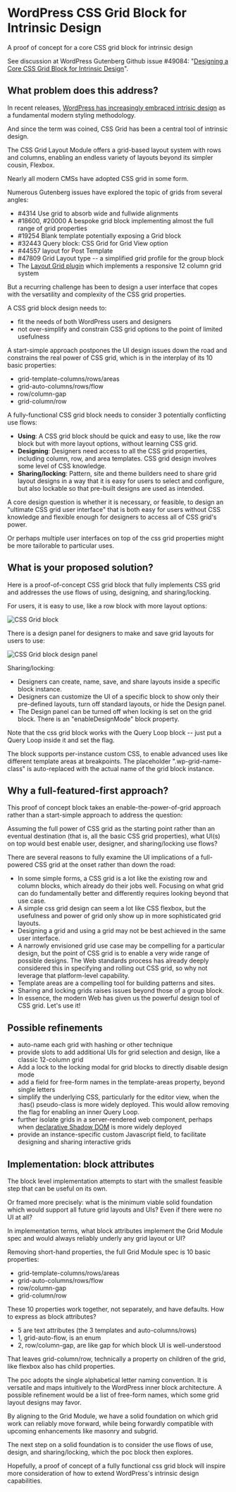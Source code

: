 # WordPress CSS Grid Block for Intrinsic Design

A proof of concept for a core CSS grid block for intrinsic design

See discussion at WordPress Gutenberg Github issue #49084: "[Designing a Core CSS Grid Block for Intrinsic Design](https://github.com/WordPress/gutenberg/issues/49084)".

## What problem does this address?

In recent releases, [WordPress has increasingly embraced intrisic design](https://developer.wordpress.org/news/2023/02/intrinsic-design-theming-and-rethinking-how-to-design-with-wordpress/) as a fundamental modern styling methodology.

And since the term was coined, CSS Grid has been a central tool of intrinsic design.

The CSS Grid Layout Module offers a grid-based layout system with rows and columns, enabling an endless variety of layouts beyond its simpler cousin, Flexbox. 

Nearly all modern CMSs have adopted CSS grid in some form.

Numerous Gutenberg issues have explored the topic of grids from several angles:

- #4314 Use grid to absorb wide and fullwide alignments
- #18600, #20000 A bespoke grid block implementing almost the full range of grid properties 
- #19254 Blank template potentially exposing a Grid block
- #32443 Query block: CSS Grid for Grid View option
- #44557 layout for Post Template
- #47809 Grid Layout type -- a simplified grid profile for the group block
- The [Layout Grid plugin](https://wordpress.org/plugins/layout-grid/) which implements a responsive 12 column grid system

But a recurring challenge has been to design a user interface that copes with the versatility and complexity of the CSS grid properties.

A CSS grid block design needs to:

- fit the needs of both WordPress users and designers 
- not over-simplify and constrain CSS grid options to the point of limited usefulness

A start-simple approach postpones the UI design issues down the road and constrains the real power of CSS grid, which is in the interplay of its 10 basic properties:

- grid-template-columns/rows/areas
- grid-auto-columns/rows/flow
- row/column-gap
- grid-column/row

A fully-functional CSS grid block needs to consider 3 potentially conflicting use flows:

- **Using**: A CSS grid block should be quick and easy to use, like the row block but with more layout options, without learning CSS grid.
- **Designing**: Designers need access to all the CSS grid properties, including column, row, and area templates. CSS grid design involves some level of CSS knowledge.
- **Sharing/locking**: Pattern, site and theme builders need to share grid layout designs in a way that it is easy for users to select and configure, but also lockable so that pre-built designs are used as intended.

A core design question is whether it is necessary, or feasible, to design an "ultimate CSS grid user interface" that is both easy for users without CSS knowledge and flexible enough for designers to access all of CSS grid's power. 

Or perhaps multiple user interfaces on top of the css grid properties might be more tailorable to particular uses.

## What is your proposed solution?

Here is a proof-of-concept CSS grid block that fully implements CSS grid and addresses the use flows of using, designing, and sharing/locking.

For users, it is easy to use, like a row block with more layout options:

![CSS Grid block](./docs/css-grid-block.png)

There is a design panel for designers to make and save grid layouts for users to use:

![CSS Grid block design panel](./docs/css-grid-design-panel.png)

Sharing/locking:

- Designers can create, name, save, and share layouts inside a specific block instance. 
- Designers can customize the UI of a specific block to show only their pre-defined layouts, turn off standard layouts, or hide the Design panel.
- The Design panel can be turned off when locking is set on the grid block. There is an "enableDesignMode" block property.

Note that the css grid block works with the Query Loop block -- just put a Query Loop inside it and set the flag.

The block supports per-instance custom CSS, to enable advanced uses like different template areas at breakpoints. The placeholder ".wp-grid-name-class" is auto-replaced with the actual name of the grid block instance.

## Why a full-featured-first approach?

This proof of concept block takes an enable-the-power-of-grid approach rather than a start-simple approach to address the question:

Assuming the full power of CSS grid as the starting point rather than an eventual destination (that is, all the basic CSS grid properties), what UI(s) on top would best enable user, designer, and sharing/locking use flows?

There are several reasons to fully examine the UI implications of a full-powered CSS grid at the onset rather than down the road:

- In some simple forms, a CSS grid is a lot like the existing row and column blocks, which already do their jobs well. Focusing on what grid can do fundamentally better and differently requires looking beyond that use case.
- A simple css grid design can seem a lot like CSS flexbox, but the usefulness and power of grid only show up in more sophisticated grid layouts.
- Designing a grid and using a grid may not be best achieved in the same user interface.
- A narrowly envisioned grid use case may be compelling for a particular design, but the point of CSS grid is to enable a very wide range of possible designs. The Web standards process has already deeply considered this in specifying and rolling out CSS grid, so why not leverage that platform-level capability.
- Template areas are a compelling tool for building patterns and sites.
- Sharing and locking grids raises issues beyond those of a group block.
- In essence, the modern Web has given us the powerful design tool of CSS grid. Let's use it!

## Possible refinements

- auto-name each grid with hashing or other technique
- provide slots to add additional UIs for grid selection and design, like a classic 12-column grid
- Add a lock to the locking modal for grid blocks to directly disable design mode
- add a field for free-form names in the template-areas property, beyond single letters
- simplify the underlying CSS, particularly for the editor view, when the :has() pseudo-class is more widely deployed. This would allow removing the flag for enabling an inner Query Loop.
- further isolate grids in a server-rendered web component, perhaps when [declarative Shadow DOM](https://developer.chrome.com/en/articles/declarative-shadow-dom/) is more widely deployed
- provide an instance-specific custom Javascript field, to facilitate designing  and sharing interactive grids

## Implementation: block attributes

The block level implementation attempts to start with the smallest feasible step that can be useful on its own.

Or framed more precisely: what is the minimum viable solid foundation which would support all future grid layouts and UIs? Even if there were no UI at all?

In implementation terms, what block attributes implement the Grid Module spec and would always reliably underly any grid layout or UI?

Removing short-hand properties, the full Grid Module spec is 10 basic properties:

- grid-template-columns/rows/areas
- grid-auto-columns/rows/flow
- row/column-gap
- grid-column/row

These 10 properties work together, not separately, and have defaults. How to express as block attributes?

- 5 are text attributes (the 3 templates and auto-columns/rows)
- 1, grid-auto-flow, is an enum
- 2, row/column-gap, are like gap for which block UI is well-understood

That leaves grid-column/row, technically a property on children of the grid, like flexbox also has child properties.

The poc adopts the single alphabetical letter naming convention. It is versatile and maps intuitively to the WordPress inner block architecture. A possible refinement would be a list of free-form names, which some grid layout designs may favor.

By aligning to the Grid Module, we have a solid foundation on which grid work can reliably move forward, while being forwardly compatible with upcoming enhancements like masonry and subgrid.

The next step on a solid foundation is to consider the use flows of use, design, and sharing/locking, which the poc block then explores.

Hopefully, a proof of concept of a fully functional css grid block will inspire more consideration of how to extend WordPress's intrinsic design capabilities.